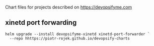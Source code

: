 Chart files for projects described on https://devopsifyme.com

## xinetd port forwarding

```
helm upgrade --install devopsifyme-xinetd xinetd-port-forwarder `
  --repo hhttps://piotr-rojek.github.io/devopsify-charts
```